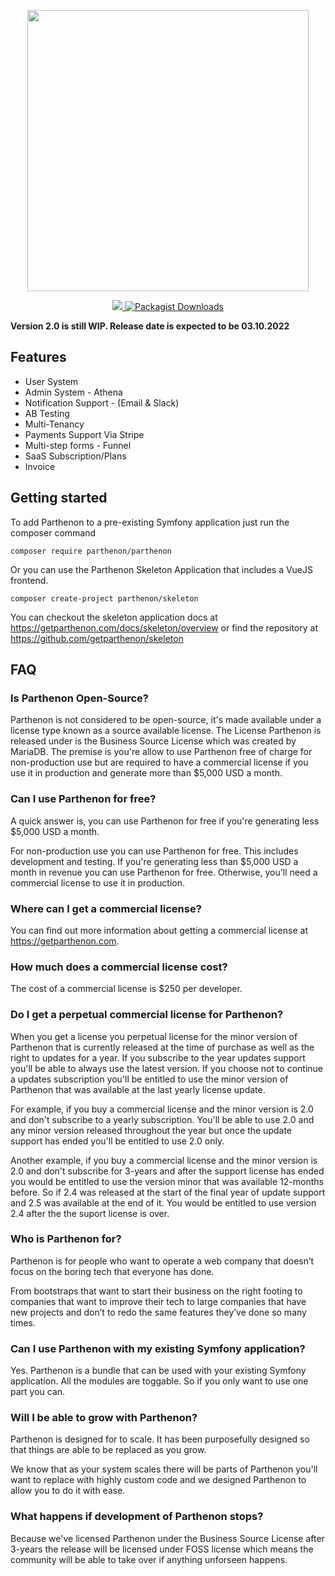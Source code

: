 <p align="center">
  <img width="450px" src="https://getparthenon.com/images/logo.svg">
</p>

<p align="center">
  <a href="https://scrutinizer-ci.com/g/getparthenon/parthenon/?branch=main">
    <img src="https://scrutinizer-ci.com/g/getparthenon/parthenon/badges/quality-score.png?b=main">
  </a>
  <a href="https://packagist.org/packages/parthenon/parthenon">
    <img alt="Packagist Downloads" src="https://img.shields.io/packagist/dt/parthenon/parthenon">
  </a>
  <br>
</p>

**Version 2.0 is still WIP. Release date is expected to be 03.10.2022**

## Features

* User System
* Admin System - Athena
* Notification Support - (Email & Slack)
* AB Testing
* Multi-Tenancy
* Payments Support Via Stripe
* Multi-step forms - Funnel
* SaaS Subscription/Plans
* Invoice

## Getting started

To add Parthenon to a pre-existing Symfony application just run the composer command

```
composer require parthenon/parthenon
```

Or you can use the Parthenon Skeleton Application that includes a VueJS frontend.

```
composer create-project parthenon/skeleton
```

You can checkout the skeleton application docs at https://getparthenon.com/docs/skeleton/overview or find the repository at https://github.com/getparthenon/skeleton

## FAQ

### Is Parthenon Open-Source?

Parthenon is not considered to be open-source, it's made available under a license type known as a source available license. The License Parthenon is released under is the Business Source License which was created by MariaDB. The premise is you're allow to use Parthenon free of charge for non-production use but are required to have a commercial license if you use it in production and generate more than $5,000 USD a month.

### Can I use Parthenon for free?

A quick answer is, you can use Parthenon for free if you're generating less $5,000 USD a month.

For non-production use you can use Parthenon for free. This includes development and testing. If you're generating less than $5,000 USD a month in revenue you can use Parthenon for free. Otherwise, you'll need a commercial license to use it in production.

### Where can I get a commercial license?

You can find out more information about getting a commercial license at https://getparthenon.com.

### How much does a commercial license cost?

The cost of a commercial license is $250 per developer.

### Do I get a perpetual commercial license for Parthenon?

When you get a license you perpetual license for the minor version of Parthenon that is currently released at the time of purchase as well as the right to updates for a year. If you subscribe to the year updates support you'll be able to always use the latest version. If you choose not to continue a updates subscription you'll be entitled to use the minor version of Parthenon that was available at the last yearly license update.

For example, if you buy a commercial license and the minor version is 2.0 and don't subscribe to a yearly subscription. You'll be able to use 2.0 and any minor version released throughout the year but once the update support has ended you'll be entitled to use 2.0 only.

Another example, if you buy a commercial license and the minor version is 2.0 and don't subscribe for 3-years and after the support license has ended you would be entitled to use the version minor that was available 12-months before. So if 2.4 was released at the start of the final year of update support and 2.5 was available at the end of it. You would be entitled to use version 2.4 after the the suport license is over.

### Who is Parthenon for?

Parthenon is for people who want to operate a web company that doesn’t focus on the boring tech that everyone has done.

From bootstraps that want to start their business on the right footing to companies that want to improve their tech to large companies that have new projects and don’t to redo the same features they’ve done so many times.

### Can I use Parthenon with my existing Symfony application?

Yes. Parthenon is a bundle that can be used with your existing Symfony application. All the modules are toggable. So if you only want to use one part you can.

### Will I be able to grow with Parthenon?

Parthenon is designed for to scale. It has been purposefully designed so that things are able to be replaced as you grow.

We know that as your system scales there will be parts of Parthenon you'll want to replace with highly custom code and we designed Parthenon to allow you to do it with ease.

### What happens if development of Parthenon stops?

Because we've licensed Parthenon under the Business Source License after 3-years the release will be licensed under FOSS license which means the community will be able to take over if anything unforseen happens.
